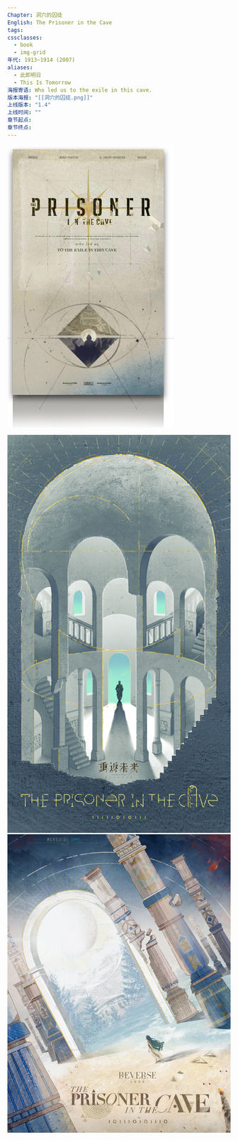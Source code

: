 ```yaml
---
Chapter: 洞穴的囚徒
English: The Prisoner in the Cave
tags: 
cssclasses:
  - book
  - img-grid
年代: 1913~1914 (2007)
aliases:
  - 此即明日
  - This Is Tomorrow
海报寄语: Who led us to the exile in this cave.
版本海报: "[[洞穴的囚徒.png]]"
上线版本: "1.4"
上线时间: ""
章节起点: 
章节终点:
---
```

![cover](assets/第五章%20洞穴的囚徒.assets/洞穴的囚徒.png)

![](assets/第五章%20洞穴的囚徒.assets/箱中巡游.jpg)![](assets/第五章%20洞穴的囚徒.assets/The%20Prisoner%20in%20the%20Cave.jpg)